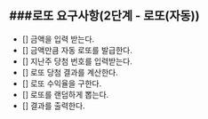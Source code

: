 ###로또 요구사항(2단계 - 로또(자동))
------

* [] 금액을 입력 받는다.
* [] 금액만큼 자동 로또를 발급한다.
* [] 지난주 당첨 번호를 입력받는다. 
* [] 로또 당첨 결과를 계산한다.
* [] 로또 수익율을 구한다.
* [] 로또를 랜덤하게 뽑는다.
* [] 결과를 출력한다.
